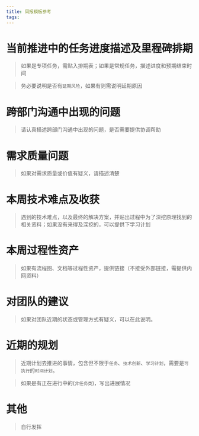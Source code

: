 ```yaml
---
title: 周报模板参考
tags:
---
```


# 当前推进中的任务进度描述及里程碑排期
> 如果是专项任务，需贴入排期表；如果是常规任务，描述进度和预期结束时间 

> 务必要说明是否有`延期风险`，如果有则需说明延期原因

# 跨部门沟通中出现的问题
> 请认真描述跨部门沟通中出现的问题，是否需要提供协调帮助

# 需求质量问题
> 如果对需求质量或价值有疑义，请描述清楚

# 本周技术难点及收获
> 遇到的技术难点，以及最终的解决方案，并贴出过程中为了深挖原理找到的相关资料；如果没有来得及深挖的，可以提供下学习计划

# 本周过程性资产
> 如果有流程图、文档等过程性资产，提供链接（不接受外部链接，需提供内网资料）

# 对团队的建议
> 如果对团队近期的状态或管理方式有疑义，可以在此说明。

# 近期的规划
> 近期计划去推进的事情，包含但不限于`任务`、`技术创新`、`学习计划`，需要是`可执行`的`时间计划`。 

> 如果是有正在进行中的(`非任务类`)，写出进展情况

# 其他
> 自行发挥
